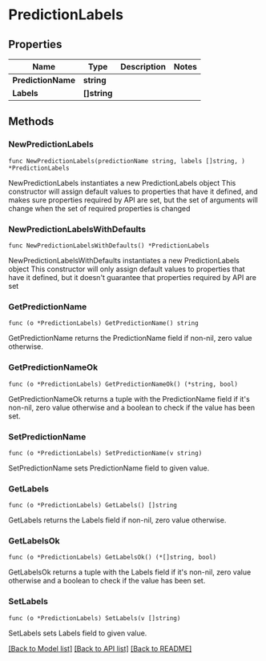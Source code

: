 # PredictionLabels

## Properties

Name | Type | Description | Notes
------------ | ------------- | ------------- | -------------
**PredictionName** | **string** |  | 
**Labels** | **[]string** |  | 

## Methods

### NewPredictionLabels

`func NewPredictionLabels(predictionName string, labels []string, ) *PredictionLabels`

NewPredictionLabels instantiates a new PredictionLabels object
This constructor will assign default values to properties that have it defined,
and makes sure properties required by API are set, but the set of arguments
will change when the set of required properties is changed

### NewPredictionLabelsWithDefaults

`func NewPredictionLabelsWithDefaults() *PredictionLabels`

NewPredictionLabelsWithDefaults instantiates a new PredictionLabels object
This constructor will only assign default values to properties that have it defined,
but it doesn't guarantee that properties required by API are set

### GetPredictionName

`func (o *PredictionLabels) GetPredictionName() string`

GetPredictionName returns the PredictionName field if non-nil, zero value otherwise.

### GetPredictionNameOk

`func (o *PredictionLabels) GetPredictionNameOk() (*string, bool)`

GetPredictionNameOk returns a tuple with the PredictionName field if it's non-nil, zero value otherwise
and a boolean to check if the value has been set.

### SetPredictionName

`func (o *PredictionLabels) SetPredictionName(v string)`

SetPredictionName sets PredictionName field to given value.


### GetLabels

`func (o *PredictionLabels) GetLabels() []string`

GetLabels returns the Labels field if non-nil, zero value otherwise.

### GetLabelsOk

`func (o *PredictionLabels) GetLabelsOk() (*[]string, bool)`

GetLabelsOk returns a tuple with the Labels field if it's non-nil, zero value otherwise
and a boolean to check if the value has been set.

### SetLabels

`func (o *PredictionLabels) SetLabels(v []string)`

SetLabels sets Labels field to given value.



[[Back to Model list]](../README.md#documentation-for-models) [[Back to API list]](../README.md#documentation-for-api-endpoints) [[Back to README]](../README.md)


